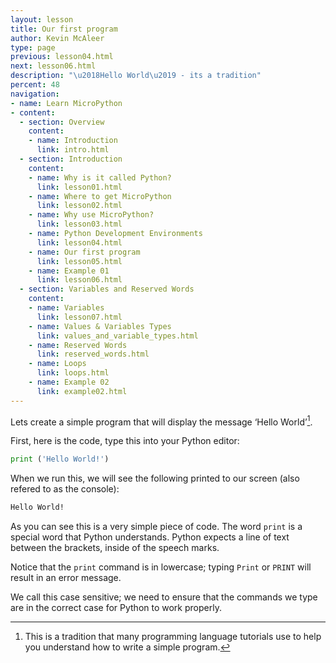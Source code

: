 ```yaml
---
layout: lesson
title: Our first program
author: Kevin McAleer
type: page
previous: lesson04.html
next: lesson06.html
description: "\u2018Hello World\u2019 - its a tradition"
percent: 48
navigation:
- name: Learn MicroPython
- content:
  - section: Overview
    content:
    - name: Introduction
      link: intro.html
  - section: Introduction
    content:
    - name: Why is it called Python?
      link: lesson01.html
    - name: Where to get MicroPython
      link: lesson02.html
    - name: Why use MicroPython?
      link: lesson03.html
    - name: Python Development Environments
      link: lesson04.html
    - name: Our first program
      link: lesson05.html
    - name: Example 01
      link: lesson06.html
  - section: Variables and Reserved Words
    content:
    - name: Variables
      link: lesson07.html
    - name: Values & Variables Types
      link: values_and_variable_types.html
    - name: Reserved Words
      link: reserved_words.html
    - name: Loops
      link: loops.html
    - name: Example 02
      link: example02.html
---
```



Lets create a simple program that will display the message ‘Hello World’[^1].

First, here is the code, type this into your Python editor:

```python
print ('Hello World!')
```

When we run this, we will see the following printed to our screen (also refered to as the console):

``` bash
Hello World!
```
As you can see this is a very simple piece of code. The word `print` is a special word that Python understands. Python expects a line of text between the brackets, inside of the speech marks.

Notice that the `print` command is in lowercase; typing `Print` or `PRINT` will result in an error message.

We call this case sensitive; we need to ensure that the commands we type are in the correct case for Python to work properly.

[^1]: This is a tradition that many programming language tutorials use to help you understand how to write a simple program.